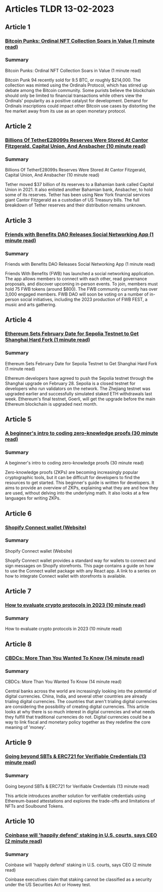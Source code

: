# Articles TLDR  13-02-2023

## Article 1
### [Bitcoin Punks: Ordinal NFT Collection Soars in Value (1 minute read)](https://tldr.tech)
### Summary 
 Bitcoin Punks: Ordinal NFT Collection Soars in Value (1 minute read)

Bitcoin Punk 94 recently sold for 9.5 BTC, or roughly $214,000. The collection was minted using the Ordinals Protocol, which has stirred up debate among the Bitcoin community. Some purists believe the blockchain should only be limited to financial transactions while others view the Ordinals' popularity as a positive catalyst for development. Demand for Ordinals inscriptions could impact other Bitcoin use cases by distorting the fee market away from its use as an open monetary protocol.

## Article 2
### [Billions Of TetherE28099s Reserves Were Stored At Cantor Fitzgerald, Capital Union, And Ansbacher (10 minute read)](https://tldr.tech)
### Summary 
 Billions Of TetherE28099s Reserves Were Stored At Cantor Fitzgerald, Capital Union, And Ansbacher (10 minute read)

Tether moved $37 billion of its reserves to a Bahamian bank called Capital Union in 2021. It also enlisted another Bahamian bank, Ansbacher, to hold some of its reserves. Tether has been using New York financial services giant Cantor Fitzgerald as a custodian of US Treasury bills. The full breakdown of Tether reserves and their distribution remains unknown.

## Article 3
### [Friends with Benefits DAO Releases Social Networking App (1 minute read)](https://tldr.tech)
### Summary 
 Friends with Benefits DAO Releases Social Networking App (1 minute read)

Friends With Benefits (FWB) has launched a social networking application. The app allows members to connect with each other, read governance proposals, and discover upcoming in-person events. To join, members must hold 75 FWB tokens (around $800). The FWB community currently has over 3,000 engaged members. FWB DAO will soon be voting on a number of in-person social initiatives, including the 2023 production of FWB FEST, a music and arts gathering.

## Article 4
### [Ethereum Sets February Date for Sepolia Testnet to Get Shanghai Hard Fork (1 minute read)](https://tldr.tech)
### Summary 
 Ethereum Sets February Date for Sepolia Testnet to Get Shanghai Hard Fork (1 minute read)

Ethereum developers have agreed to push the Sepolia testnet through the Shanghai upgrade on February 28. Sepolia is a closed testnet for developers who run validators on the network. The Zhejiang testnet was upgraded earlier and successfully simulated staked ETH withdrawals last week. Ethereum's final testnet, Goerli, will get the upgrade before the main Ethereum blockchain is upgraded next month.

## Article 5
### [A beginner's intro to coding zero-knowledge proofs (30 minute read)](https://tldr.tech)
### Summary 
 A beginner's intro to coding zero-knowledge proofs (30 minute read)

Zero-knowledge proofs (ZKPs) are becoming increasingly popular cryptographic tools, but it can be difficult for developers to find the resources to get started. This beginner's guide is written for developers. It aims to provide an overview of ZKPs, explaining what they are and how they are used, without delving into the underlying math. It also looks at a few languages for writing ZKPs.

## Article 6
### [Shopify Connect wallet (Website)](https://tldr.tech)
### Summary 
 Shopify Connect wallet (Website)

Shopify Connect wallet provides a standard way for wallets to connect and sign messages on Shopify storefronts. This page contains a guide on how to use the Connect wallet package with any React app. A link to a series on how to integrate Connect wallet with storefronts is available.

## Article 7
### [How to evaluate crypto protocols in 2023 (10 minute read)](https://tldr.tech)
### Summary 
 How to evaluate crypto protocols in 2023 (10 minute read)

## Article 8
### [CBDCs: More Than You Wanted To Know (14 minute read)](https://tldr.tech)
### Summary 
 CBDCs: More Than You Wanted To Know (14 minute read)

Central banks across the world are increasingly looking into the potential of digital currencies. China, India, and several other countries are already trialing digital currencies. The countries that aren't trialing digital currencies are considering the possibility of creating digital currencies. This article looks at why there is so much interest in digital currencies and what needs they fulfill that traditional currencies do not. Digital currencies could be a way to link fiscal and monetary policy together as they redefine the core meaning of 'money'.

## Article 9
### [Going beyond SBTs & ERC721 for Verifiable Credentials (13 minute read)](https://tldr.tech)
### Summary 
 Going beyond SBTs & ERC721 for Verifiable Credentials (13 minute read)

This article introduces another solution for verifiable credentials using Ethereum-based attestations and explores the trade-offs and limitations of NFTs and Soulbound Tokens.

## Article 10
### [Coinbase will 'happily defend' staking in U.S. courts, says CEO (2 minute read)](https://tldr.tech)
### Summary 
 Coinbase will 'happily defend' staking in U.S. courts, says CEO (2 minute read)

Coinbase executives claim that staking cannot be classified as a security under the US Securities Act or Howey test.

